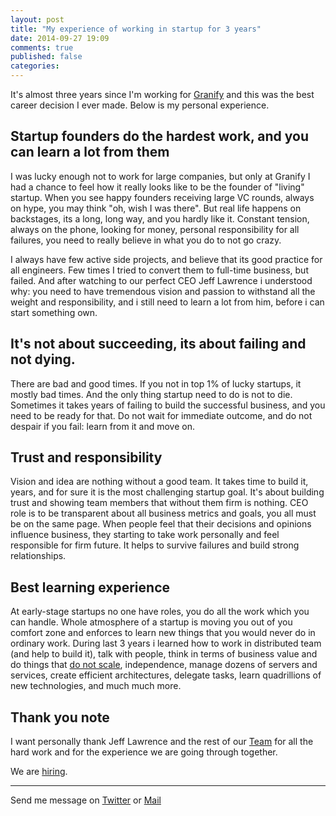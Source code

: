```yaml
---
layout: post
title: "My experience of working in startup for 3 years"
date: 2014-09-27 19:09
comments: true
published: false
categories: 
---
```


It's almost three years since I'm working for [Granify](http://granify.com) and this was the best career decision I ever made. Below is my personal experience.  


## Startup founders do the hardest work, and you can learn a lot from them

I was lucky enough not to work for large companies, but only at Granify I had a chance to feel how it really looks like to be the founder of "living" startup. When you see happy founders receiving large VC rounds, always on hype, you may think "oh, wish I was there". But real life happens on backstages, its a long, long way, and you hardly like it. Constant tension, always on the phone, looking for money, personal responsibility for all failures, you need to really believe in what you do to not go crazy. 

I always have few active side projects, and believe that its good practice for all engineers. Few times I tried to convert them to full-time business, but failed. And after watching to our perfect CEO Jeff Lawrence i understood why: you need to have tremendous vision and passion to withstand all the weight and responsibility, and i still need to learn a lot from him, before i can start something own. 


## It's not about succeeding, its about failing and not dying.

There are bad and good times. If you not in top 1% of lucky startups, it mostly bad times. And the only thing startup need to do is not to die. Sometimes it takes years of failing to build the successful business, and you need to be ready for that. Do not wait for immediate outcome, and do not despair if you fail: learn from it and move on. 


## Trust and responsibility

Vision and idea are nothing without a good team. It takes time to build it, years, and for sure it is the most challenging startup goal. It's about building trust and showing team members that without them firm is nothing. CEO role is to be transparent about all business metrics and goals, you all must be on the same page. When people feel that their decisions and opinions influence business, they starting to take work personally and feel responsible for firm future. It helps to survive failures and build strong relationships.


## Best learning experience

At early-stage startups no one have roles, you do all the work which you can handle. Whole atmosphere of a startup is moving you out of you comfort zone and enforces to learn new things that you would never do in ordinary work. During last 3 years i learned how to work in distributed team (and help to build it), talk with people, think in terms of business value and do things that [do not scale](http://leonsbox.com/blog/2012/12/01/your-code-sucks/), independence, manage dozens of servers and services, create efficient architectures, delegate tasks, learn quadrillions of new technologies, and much much more. 

## Thank you note

I want personally thank Jeff Lawrence and the rest of our [Team](http://granify.com/about/) for all the hard work and for the experience we are going through together.

We are [hiring](http://granify.com/careers/).

____

Send me message on [Twitter](http://twitter.com/buger) or [Mail](mailto:leonsbox@gmail.com)